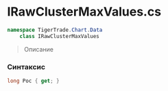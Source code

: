 
# IRawClusterMaxValues.cs
```csharp
namespace TigerTrade.Chart.Data  
    class IRawClusterMaxValues
```

> Описание

### Синтаксис
```csharp
long Poc { get; }
```
